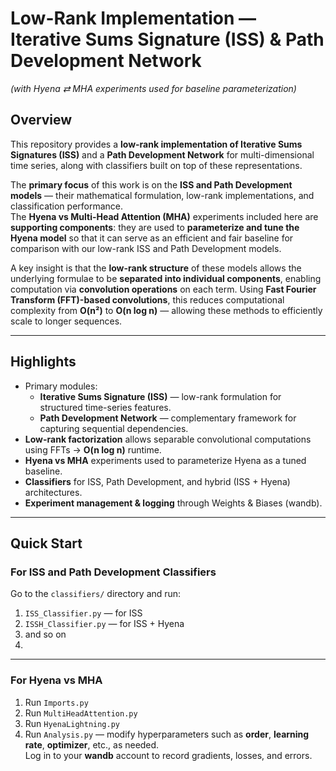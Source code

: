# Low-Rank Implementation — Iterative Sums Signature (ISS) & Path Development Network  
*(with Hyena ⇄ MHA experiments used for baseline parameterization)*

## Overview

This repository provides a **low-rank implementation of Iterative Sums Signatures (ISS)** and a **Path Development Network** for multi-dimensional time series, along with classifiers built on top of these representations.

The **primary focus** of this work is on the **ISS and Path Development models** — their mathematical formulation, low-rank implementations, and classification performance.  
The **Hyena vs Multi-Head Attention (MHA)** experiments included here are **supporting components**: they are used to **parameterize and tune the Hyena model** so that it can serve as an efficient and fair baseline for comparison with our low-rank ISS and Path Development models.

A key insight is that the **low-rank structure** of these models allows the underlying formulae to be **separated into individual components**, enabling computation via **convolution operations** on each term. Using **Fast Fourier Transform (FFT)-based convolutions**, this reduces computational complexity from **O(n²)** to **O(n log n)** — allowing these methods to efficiently scale to longer sequences.

---

## Highlights

- Primary modules:
  - **Iterative Sums Signature (ISS)** — low-rank formulation for structured time-series features.
  - **Path Development Network** — complementary framework for capturing sequential dependencies.
- **Low-rank factorization** allows separable convolutional computations using FFTs → **O(n log n)** runtime.
- **Hyena vs MHA** experiments used to parameterize Hyena as a tuned baseline.
- **Classifiers** for ISS, Path Development, and hybrid (ISS + Hyena) architectures.
- **Experiment management & logging** through Weights & Biases (wandb).

---

## Quick Start

### For ISS and Path Development Classifiers

Go to the `classifiers/` directory and run:

1. `ISS_Classifier.py` — for ISS  
2. `ISSH_Classifier.py` — for ISS + Hyena  
3. and so on
4. 
---

### For Hyena vs MHA

1. Run `Imports.py`  
2. Run `MultiHeadAttention.py`  
3. Run `HyenaLightning.py`  
4. Run `Analysis.py` — modify hyperparameters such as **order**, **learning rate**, **optimizer**, etc., as needed.  
   Log in to your **wandb** account to record gradients, losses, and errors.

